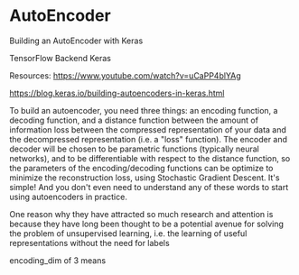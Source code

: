 # AutoEncoder
Building an AutoEncoder with Keras

TensorFlow Backend
Keras


Resources:
https://www.youtube.com/watch?v=uCaPP4blYAg

https://blog.keras.io/building-autoencoders-in-keras.html

To build an autoencoder, you need three things: an encoding function, a decoding function, and a distance function between the amount of information loss between the compressed representation of your data and the decompressed representation (i.e. a "loss" function). The encoder and decoder will be chosen to be parametric functions (typically neural networks), and to be differentiable with respect to the distance function, so the parameters of the encoding/decoding functions can be optimize to minimize the reconstruction loss, using Stochastic Gradient Descent. It's simple! And you don't even need to understand any of these words to start using autoencoders in practice.

One reason why they have attracted so much research and attention is because they have long been thought to be a potential avenue for solving the problem of unsupervised learning, i.e. the learning of useful representations without the need for labels

encoding_dim of 3 means 

